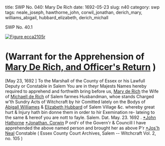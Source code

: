 title: SWP No. 040: Mary De Rich
date: 1692-05-23
slug: n40
category: swp
tags: neale_joseph, hawthorne_john, corwil_jonathan, derich_mary, williams_abigail, hubbard_elizabeth, derich_michall




<div markdown class="doc" id="n40.1">

<div class="doc_id">SWP No. 40.1</div>



<span markdown class="figure">[![Figure ecca2105r](archives/ecca/thumb/ecca2105r.jpg)](archives/ecca/large/ecca2105r.jpg)</span>


# (Warrant for the Apprehension of [Mary De Rich, and Officer's Return](/tag/derich_mary.html) )
[May 23, 1692 ] To the Marshall of the County of Essex or his Lawfull Deputy or  Constable in Salem
You are in theyr Majests Names hereby required to apprehend and  forthwith bring before us, [Mary de Rich](/tag/derich_mary.html) the Wife of [Michaell de Rich](/tag/derich_michall.html)  of Salem farmes Husbandman, whoe stands Charged w'th Sundry  Acts of Witchcraft by hir Comitted lately on the Bodys of [Abigall Williames](/tag/williams_abigail.html) & [Elizabeth Hubbard](/tag/hubbard_elizabeth.html) of Salem Village &c. whereby great  hurt & Injury hath bin donne them in order to hir Exemination re-  lateing to the same & hereof you are nott to fayle. Salem. Dat.  May. 23. 1692 .
[*John Hathorne](/tag/hawthorne_john.html)  [*Jonathan. Corwin](/tag/corwil_jonathan.html)  P ord'r of the Govern'r  & Councill I have apprehended the above named person and brought her as above  P'r [*Jos'h Neal](/tag/neale_joseph.html) Constable ( Essex County Court Archives, Salem -- Witchcraft Vol. 2, no. 105 )

</div>


